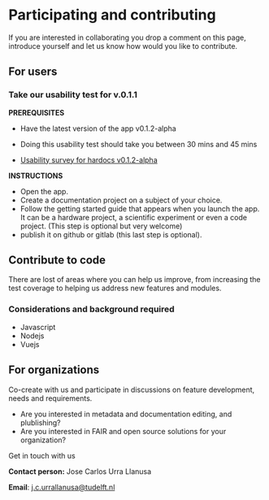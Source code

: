 # Participating and contributing
If you are interested in collaborating you drop a comment on this page, introduce yourself and let us know how would you like to contribute.

## For users
### Take our usability test for v.0.1.1
**PREREQUISITES**
- Have the latest version of the app v0.1.2-alpha
- Doing this usability test should take you between 30 mins and 45 mins

- [Usability survey for hardocs v0.1.2-alpha](https://docs.google.com/forms/d/e/1FAIpQLSfbYJWQY6nNiOPkqy04jhKPzIBVoOE3jMptKHTk-Q5KS4B1PQ/viewform)


**INSTRUCTIONS**
- Open the app.
- Create a documentation project on a subject of your choice.
- Follow the getting started guide that appears when you launch the app. It can be a hardware project, a scientific experiment or even a code project.
(This step is optional but very welcome)
- publish it on github or gitlab (this last step is optional).

## Contribute to code
There are lost of areas where you can help us improve, from increasing the test coverage to helping us address new features and modules.

### Considerations and background required
- Javascript
- Nodejs
- Vuejs

## For organizations
Co-create with us and participate in discussions on feature development, needs and requirements.
- Are you interested in metadata and documentation editing, and plublishing?
- Are you interested in FAIR and open source solutions for your organization?

Get in touch with us

**Contact person:** Jose Carlos Urra Llanusa

**Email**: j.c.urrallanusa@tudelft.nl